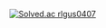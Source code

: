 [![Solved.ac
rlgus0407](http://mazassumnida.wtf/api/mini/generate_badge?boj={handle})](https://solved.ac/{handle})
